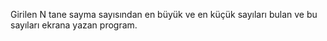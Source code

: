 Girilen N tane sayma sayısından en büyük ve en küçük sayıları bulan ve bu sayıları ekrana yazan program.
